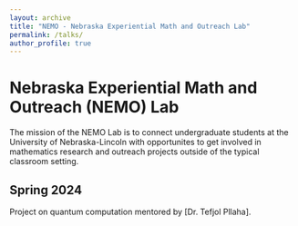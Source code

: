```yaml
---
layout: archive
title: "NEMO - Nebraska Experiential Math and Outreach Lab"
permalink: /talks/
author_profile: true
---
```


Nebraska Experiential Math and Outreach (NEMO) Lab
=========================================

The mission of the NEMO Lab is to connect undergraduate students at the University of Nebraska-Lincoln with opportunites to get involved in mathematics research and outreach projects outside of the typical classroom setting.

Spring 2024
---------------
Project on quantum computation mentored by [Dr. Tefjol Pllaha]. 